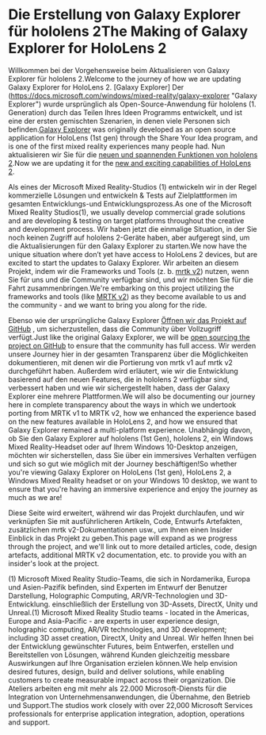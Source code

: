 # <a name="the-making-of-galaxy-explorer-for-hololens-2"></a><span data-ttu-id="1187d-101">Die Erstellung von Galaxy Explorer für hololens 2</span><span class="sxs-lookup"><span data-stu-id="1187d-101">The Making of Galaxy Explorer for HoloLens 2</span></span>

<span data-ttu-id="1187d-102">Willkommen bei der Vorgehensweise beim Aktualisieren von Galaxy Explorer für hololens 2.</span><span class="sxs-lookup"><span data-stu-id="1187d-102">Welcome to the journey of how we are updating Galaxy Explorer for HoloLens 2.</span></span> <span data-ttu-id="1187d-103">[Galaxy Explorer] Der (https://docs.microsoft.com/windows/mixed-reality/galaxy-explorer "Galaxy Explorer") wurde ursprünglich als Open-Source-Anwendung für hololens (1. Generation) durch das Teilen Ihres Ideen Programms entwickelt, und ist eine der ersten gemischten Szenarien, in denen viele Personen sich befinden.</span><span class="sxs-lookup"><span data-stu-id="1187d-103">[Galaxy Explorer](https://docs.microsoft.com/windows/mixed-reality/galaxy-explorer "Galaxy Explorer") was originally developed as an open source application for HoloLens (1st gen) through the Share Your Idea program, and is one of the first mixed reality experiences many people had.</span></span> <span data-ttu-id="1187d-104">Nun aktualisieren wir Sie für die [neuen und spannenden Funktionen von hololens 2](https://www.microsoft.com/hololens/hardware).</span><span class="sxs-lookup"><span data-stu-id="1187d-104">Now we are updating it for the [new and exciting capabilities of HoloLens 2](https://www.microsoft.com/hololens/hardware).</span></span>

<span data-ttu-id="1187d-105">Als eines der Microsoft Mixed Reality-Studios (1) entwickeln wir in der Regel kommerzielle Lösungen und entwickeln & Tests auf Zielplattformen im gesamten Entwicklungs-und Entwicklungsprozess.</span><span class="sxs-lookup"><span data-stu-id="1187d-105">As one of the Microsoft Mixed Reality Studios(1), we usually develop commercial grade solutions and are developing & testing on target platforms throughout the creative and development process.</span></span> <span data-ttu-id="1187d-106">Wir haben jetzt die einmalige Situation, in der Sie noch keinen Zugriff auf hololens 2-Geräte haben, aber aufgeregt sind, um die Aktualisierungen für den Galaxy Explorer zu starten.</span><span class="sxs-lookup"><span data-stu-id="1187d-106">We now have the unique situation where don’t yet have access to HoloLens 2 devices, but are excited to start the updates to Galaxy Explorer.</span></span> <span data-ttu-id="1187d-107">Wir arbeiten an diesem Projekt, indem wir die Frameworks und Tools (z. b. [mrtk v2](https://microsoft.github.io/MixedRealityToolkit-Unity/Documentation/GettingStartedWithTheMRTK.html)) nutzen, wenn Sie für uns und die Community verfügbar sind, und wir möchten Sie für die Fahrt zusammenbringen.</span><span class="sxs-lookup"><span data-stu-id="1187d-107">We're embarking on this project utilizing the frameworks and tools (like [MRTK v2](https://microsoft.github.io/MixedRealityToolkit-Unity/Documentation/GettingStartedWithTheMRTK.html)) as they become available to us and the community - and we want to bring you along for the ride.</span></span>

<span data-ttu-id="1187d-108">Ebenso wie der ursprüngliche Galaxy Explorer [Öffnen wir das Projekt auf GitHub](https://github.com/Microsoft/GalaxyExplorer) , um sicherzustellen, dass die Community über Vollzugriff verfügt.</span><span class="sxs-lookup"><span data-stu-id="1187d-108">Just like the original Galaxy Explorer, we will be [open sourcing the project on GitHub](https://github.com/Microsoft/GalaxyExplorer) to ensure that the community has full access.</span></span> <span data-ttu-id="1187d-109">Wir werden unsere Journey hier in der gesamten Transparenz über die Möglichkeiten dokumentieren, mit denen wir die Portierung von mrtk v1 auf mrtk v2 durchgeführt haben. Außerdem wird erläutert, wie wir die Entwicklung basierend auf den neuen Features, die in hololens 2 verfügbar sind, verbessert haben und wie wir sichergestellt haben, dass der Galaxy Explorer eine mehrere Plattformen.</span><span class="sxs-lookup"><span data-stu-id="1187d-109">We will also be documenting our journey here in complete transparency about the ways in which we undertook porting from MRTK v1 to MRTK v2, how we enhanced the experience based on the new features available in HoloLens 2, and how we ensured that Galaxy Explorer remained a multi-platform experience.</span></span> <span data-ttu-id="1187d-110">Unabhängig davon, ob Sie den Galaxy Explorer auf hololens (1st Gen), hololens 2, ein Windows Mixed Reality-Headset oder auf Ihrem Windows 10-Desktop anzeigen, möchten wir sicherstellen, dass Sie über ein immersives Verhalten verfügen und sich so gut wie möglich mit der Journey beschäftigen!</span><span class="sxs-lookup"><span data-stu-id="1187d-110">So whether you're viewing Galaxy Explorer on HoloLens (1st gen), HoloLens 2, a Windows Mixed Reality headset or on your Windows 10 desktop, we want to ensure that you're having an immersive experience and enjoy the journey as much as we are!</span></span>

<span data-ttu-id="1187d-111">Diese Seite wird erweitert, während wir das Projekt durchlaufen, und wir verknüpfen Sie mit ausführlicheren Artikeln, Code, Entwurfs Artefakten, zusätzlichen mrtk v2-Dokumentationen usw., um Ihnen einen Insider Einblick in das Projekt zu geben.</span><span class="sxs-lookup"><span data-stu-id="1187d-111">This page will expand as we progress through the project, and we'll link out to more detailed articles, code, design artefacts, additional MRTK v2 documentation, etc. to provide you with an insider's look at the project.</span></span>



<span data-ttu-id="1187d-112">(1) Microsoft Mixed Reality Studio-Teams, die sich in Nordamerika, Europa und Asien-Pazifik befinden, sind Experten im Entwurf der Benutzer Darstellung, Holographic Computing, AR/VR-Technologien und 3D-Entwicklung. einschließlich der Erstellung von 3D-Assets, DirectX, Unity und Unreal.</span><span class="sxs-lookup"><span data-stu-id="1187d-112">(1) Microsoft Mixed Reality Studio teams - located in the Americas, Europe and Asia-Pacific - are experts in user experience design, holographic computing, AR/VR technologies, and 3D development; including 3D asset creation, DirectX, Unity and Unreal.</span></span> <span data-ttu-id="1187d-113">Wir helfen Ihnen bei der Entwicklung gewünschter Futures, beim Entwerfen, erstellen und Bereitstellen von Lösungen, während Kunden gleichzeitig messbare Auswirkungen auf Ihre Organisation erzielen können.</span><span class="sxs-lookup"><span data-stu-id="1187d-113">We help envision desired futures, design, build and deliver solutions, while enabling customers to create measurable impact across their organization.</span></span> <span data-ttu-id="1187d-114">Die Ateliers arbeiten eng mit mehr als 22.000 Microsoft-Diensts für die Integration von Unternehmensanwendungen, die Übernahme, den Betrieb und Support.</span><span class="sxs-lookup"><span data-stu-id="1187d-114">The studios work closely with over 22,000 Microsoft Services professionals for enterprise application integration, adoption, operations and support.</span></span>
